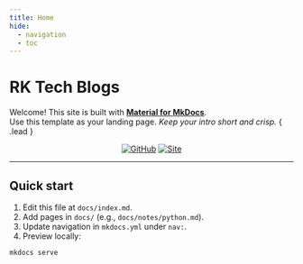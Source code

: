```yaml
---
title: Home
hide:
  - navigation
  - toc
---
```


# RK Tech Blogs

Welcome! This site is built with **[Material for MkDocs](https://squidfunk.github.io/mkdocs-material/)**.  
Use this template as your landing page. _Keep your intro short and crisp._ { .lead }

<p align="center">
  <a href="https://github.com/username/username.github.io"><img alt="GitHub" src="https://img.shields.io/badge/code-GitHub-black?logo=github"></a>
  <a href="https://mydomain.org/mysite"><img alt="Site" src="https://img.shields.io/badge/site-live-blue"></a>
</p>

---

## Quick start

1. Edit this file at `docs/index.md`.
2. Add pages in `docs/` (e.g., `docs/notes/python.md`).
3. Update navigation in `mkdocs.yml` under `nav:`.
4. Preview locally:

```bash
mkdocs serve
